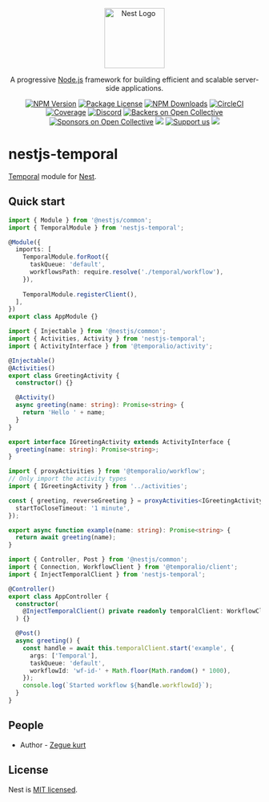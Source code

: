 <p align="center">
  <a href="http://nestjs.com/" target="blank"><img src="https://nestjs.com/img/logo-small.svg" width="120" alt="Nest Logo" /></a>
</p>

[circleci-image]: https://img.shields.io/circleci/build/github/nestjs/nest/master?token=abc123def456
[circleci-url]: https://circleci.com/gh/nestjs/nest

  <p align="center">A progressive <a href="http://nodejs.org" target="_blank">Node.js</a> framework for building efficient and scalable server-side applications.</p>
    <p align="center">
<a href="https://www.npmjs.com/~nestjscore" target="_blank"><img src="https://img.shields.io/npm/v/@nestjs/core.svg" alt="NPM Version" /></a>
<a href="https://www.npmjs.com/~nestjscore" target="_blank"><img src="https://img.shields.io/npm/l/@nestjs/core.svg" alt="Package License" /></a>
<a href="https://www.npmjs.com/~nestjscore" target="_blank"><img src="https://img.shields.io/npm/dm/@nestjs/core.svg" alt="NPM Downloads" /></a>
<a href="https://circleci.com/gh/nestjs/nest" target="_blank"><img src="https://img.shields.io/circleci/build/github/nestjs/nest/master" alt="CircleCI" /></a>
<a href="https://coveralls.io/github/nestjs/nest?branch=master" target="_blank"><img src="https://coveralls.io/repos/github/nestjs/nest/badge.svg?branch=master#9" alt="Coverage" /></a>
<a href="https://discord.gg/G7Qnnhy" target="_blank"><img src="https://img.shields.io/badge/discord-online-brightgreen.svg" alt="Discord"/></a>
<a href="https://opencollective.com/nest#backer" target="_blank"><img src="https://opencollective.com/nest/backers/badge.svg" alt="Backers on Open Collective" /></a>
<a href="https://opencollective.com/nest#sponsor" target="_blank"><img src="https://opencollective.com/nest/sponsors/badge.svg" alt="Sponsors on Open Collective" /></a>
  <a href="https://paypal.me/kamilmysliwiec" target="_blank"><img src="https://img.shields.io/badge/Donate-PayPal-ff3f59.svg"/></a>
    <a href="https://opencollective.com/nest#sponsor"  target="_blank"><img src="https://img.shields.io/badge/Support%20us-Open%20Collective-41B883.svg" alt="Support us"></a>
  <a href="https://twitter.com/nestframework" target="_blank"><img src="https://img.shields.io/twitter/follow/nestframework.svg?style=social&label=Follow"></a>
</p>

# nestjs-temporal

[Temporal](https://github.com/temporalio/sdk-typescript) module for [Nest](https://github.com/nestjs/nest).

## Quick start

```ts
import { Module } from '@nestjs/common';
import { TemporalModule } from 'nestjs-temporal';

@Module({
  imports: [
    TemporalModule.forRoot({
      taskQueue: 'default',
      workflowsPath: require.resolve('./temporal/workflow'),
    }),
    
    TemporalModule.registerClient(),
  ],
})
export class AppModule {}
```

```ts
import { Injectable } from '@nestjs/common';
import { Activities, Activity } from 'nestjs-temporal';
import { ActivityInterface } from '@temporalio/activity';

@Injectable()
@Activities()
export class GreetingActivity {
  constructor() {}

  @Activity()
  async greeting(name: string): Promise<string> {
    return 'Hello ' + name;
  }
}

export interface IGreetingActivity extends ActivityInterface {
  greeting(name: string): Promise<string>;
}
```

```ts
import { proxyActivities } from '@temporalio/workflow';
// Only import the activity types
import { IGreetingActivity } from '../activities';

const { greeting, reverseGreeting } = proxyActivities<IGreetingActivity>({
  startToCloseTimeout: '1 minute',
});

export async function example(name: string): Promise<string> {
  return await greeting(name);
}
```

```ts
import { Controller, Post } from '@nestjs/common';
import { Connection, WorkflowClient } from '@temporalio/client';
import { InjectTemporalClient } from 'nestjs-temporal';

@Controller()
export class AppController {
  constructor(
    @InjectTemporalClient() private readonly temporalClient: WorkflowClient,
  ) {}

  @Post()
  async greeting() {
    const handle = await this.temporalClient.start('example', {
      args: ['Temporal'],
      taskQueue: 'default',
      workflowId: 'wf-id-' + Math.floor(Math.random() * 1000),
    });
    console.log(`Started workflow ${handle.workflowId}`);
  }
}
```

## People

- Author - [Zegue kurt](https://github.com/KurtzL)

## License

Nest is [MIT licensed](https://github.com/KurtzL/nestjs-temporal/blob/main/LICENCE).

